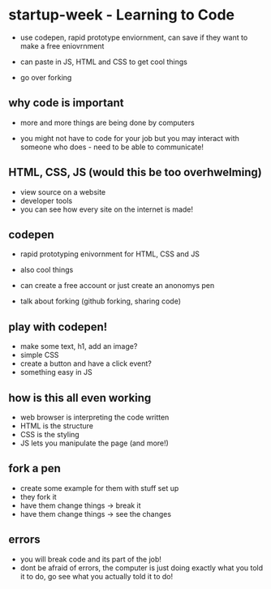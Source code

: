 # startup-week - Learning to Code

- use codepen, rapid prototype enviornment, can save if they want to make a free eniovrnment

- can paste in JS, HTML and CSS to get cool things

- go over forking

## why code is important

- more and more things are being done by computers

- you might not have to code for your job but you may interact with someone who does - need to be able to communicate!

## HTML, CSS, JS (would this be too overhwelming)
- view source on a website
- developer tools
- you can see how every site on the internet is made!

## codepen

- rapid prototyping enivornment for HTML, CSS and JS
- also cool things
- can create a free account or just create an anonomys pen

- talk about forking (github forking, sharing code)

## play with codepen!

- make some text, h1, add an image?
- simple CSS
- create a button and have a click event?
- something easy in JS 

## how is this all even working
- web browser is interpreting the code written
- HTML is the structure
- CSS is the styling
- JS lets you manipulate the page (and more!)


## fork a pen
 
- create some example for them with stuff set up
- they fork it
- have them change things -> break it
- have them change things -> see the changes

## errors

- you will break code and its part of the job!
- dont be afraid of errors, the computer is just doing exactly what you told it to do, go see what you actually told it to do!


